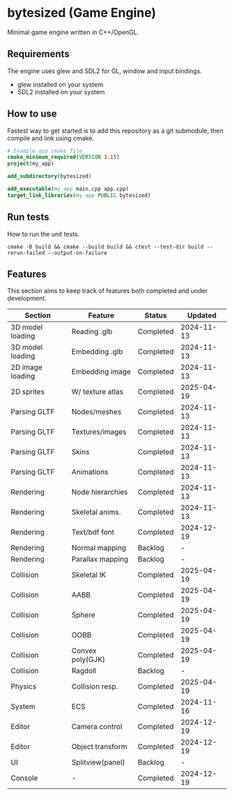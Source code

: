 # bytesized (Game Engine)
Minimal game engine written in C++/OpenGL.

## Requirements
The engine uses glew and SDL2 for GL, window and input bindings.
* glew installed on your system
* SDL2 installed on your system

## How to use
Fastest way to get started is to add this repository as a git submodule, then compile and link using cmake.

```cmake
# Example app cmake file
cmake_minimum_required(VERSION 3.15)
project(my_app)

add_subdirectory(bytesized)

add_executable(my_app main.cpp app.cpp)
target_link_libraries(my_app PUBLIC bytesized)
```

## Run tests
How to run the unit tests.

`cmake -B build && cmake --build build && ctest --test-dir build --rerun-failed --output-on-failure`

## Features
This section aims to keep track of features both completed and under development.

|Section         |Feature         |Status          |Updated         |
|----------------|----------------|----------------|----------------|
|3D model loading|Reading .glb    |Completed       |2024-11-13      |
|3D model loading|Embedding .glb  |Completed       |2024-11-13      |
|2D image loading|Embedding image |Completed       |2024-11-13      |
|2D sprites      |W/ texture atlas|Completed       |2025-04-19      |
|Parsing GLTF    |Nodes/meshes    |Completed       |2024-11-13      |
|Parsing GLTF    |Textures/images |Completed       |2024-11-13      |
|Parsing GLTF    |Skins           |Completed       |2024-11-13      |
|Parsing GLTF    |Animations      |Completed       |2024-11-13      |
|Rendering       |Node hierarchies|Completed       |2024-11-13      |
|Rendering       |Skeletal anims. |Completed       |2024-11-13      |
|Rendering       |Text/bdf font   |Completed       |2024-12-19      |
|Rendering       |Normal mapping  |Backlog         |-               |
|Rendering       |Parallax mapping|Backlog         |-               |
|Collision       |Skeletal IK     |Completed       |2025-04-19      |
|Collision       |AABB            |Completed       |2025-04-19      |
|Collision       |Sphere          |Completed       |2025-04-19      |
|Collision       |OOBB            |Completed       |2025-04-19      |
|Collision       |Convex poly(GJK)|Completed       |2025-04-19      |
|Collision       |Ragdoll         |Backlog         |-               |
|Physics         |Collision resp. |Completed       |2025-04-19      |
|System          |ECS             |Completed       |2024-11-16      |
|Editor          |Camera control  |Completed       |2024-12-19      |
|Editor          |Object transform|Completed       |2024-12-19      |
|UI              |Splitview(panel)|Backlog         |-               |
|Console         |-               |Completed       |2024-12-19      |
